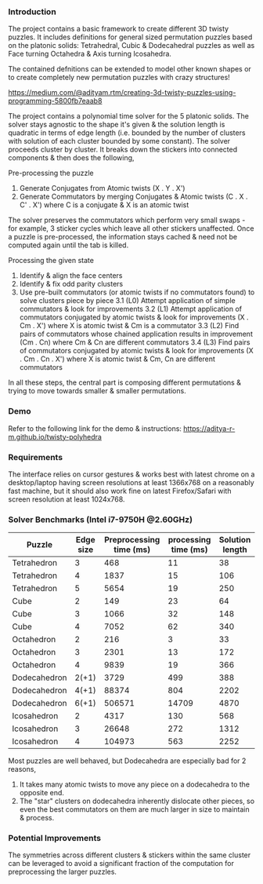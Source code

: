 ### Introduction

The project contains a basic framework to create different 3D twisty puzzles. It includes definitions for general sized permutation puzzles based on the platonic solids: Tetrahedral, Cubic & Dodecahedral puzzles as well as Face turning Octahedra & Axis turning Icosahedra.

The contained defnitions can be extended to model other known shapes or to create completely new permutation puzzles with crazy structures!

https://medium.com/@adityam.rtm/creating-3d-twisty-puzzles-using-programming-5800fb7eaab8

The project contains a polynomial time solver for the 5 platonic solids. The solver stays agnostic to the shape it's given & the solution length is quadratic in terms of edge length (i.e. bounded by the number of clusters with solution of each cluster bounded by some constant).
The solver proceeds cluster by cluster. It breaks down the stickers into connected components & then does the following,

Pre-processing the puzzle
1. Generate Conjugates from Atomic twists (X . Y . X')
2. Generate Commutators by merging Conjugates & Atomic twists (C . X . C' . X') where C is a conjugate & X is an atomic twist

The solver preserves the commutators which perform very small swaps - for example, 3 sticker cycles which leave all other stickers unaffected.
Once a puzzle is pre-processed, the information stays cached & need not be computed again until the tab is killed.

Processing the given state
1. Identify & align the face centers
2. Identify & fix odd parity clusters
3. Use pre-built commutators (or atomic twists if no commutators found) to solve clusters piece by piece
  3.1 (L0) Attempt application of simple commutators & look for improvements
  3.2 (L1) Attempt application of commutators conjugated by atomic twists & look for improvements (X . Cm . X') where X is atomic twist & Cm is a commutator
  3.3 (L2) Find pairs of commutators whose chained application results in improvement (Cm . Cn) where Cm & Cn are different commutators
  3.4 (L3) Find pairs of commutators conjugated by atomic twists & look for improvements (X . Cm . Cn . X') where X is atomic twist & Cm, Cn are different commutators

In all these steps, the central part is composing different permutations & trying to move towards smaller & smaller permutations.

### Demo

Refer to the following link for the demo & instructions:
https://aditya-r-m.github.io/twisty-polyhedra

### Requirements

The interface relies on cursor gestures & works best with latest chrome on a desktop/laptop having screen resolutions at least 1366x768 on a reasonably fast machine, but it should also work fine on latest Firefox/Safari with screen resolution at least 1024x768.

### Solver Benchmarks (Intel i7-9750H @2.60GHz)

Puzzle        | Edge size | Preprocessing time (ms) | processing time (ms) | Solution length
--------------|-----------|-------------------------|----------------------|------------------
Tetrahedron   | 3         | 468                     | 11                   | 38
Tetrahedron   | 4         | 1837                    | 15                   | 106
Tetrahedron   | 5         | 5654                    | 19                   | 250
Cube          | 2         | 149                     | 23                   | 64
Cube          | 3         | 1066                    | 32                   | 148
Cube          | 4         | 7052                    | 62                   | 340
Octahedron    | 2         | 216                     | 3                    | 33
Octahedron    | 3         | 2301                    | 13                   | 172
Octahedron    | 4         | 9839                    | 19                   | 366
Dodecahedron  | 2(+1)     | 3729                    | 499                  | 388
Dodecahedron  | 4(+1)     | 88374                   | 804                  | 2202
Dodecahedron  | 6(+1)     | 506571                  | 14709                | 4870
Icosahedron   | 2         | 4317                    | 130                  | 568
Icosahedron   | 3         | 26648                   | 272                  | 1312
Icosahedron   | 4         | 104973                  | 563                  | 2252

Most puzzles are well behaved, but Dodecahedra are especially bad for 2 reasons,
1. It takes many atomic twists to move any piece on a dodecahedra to the opposite end.
2. The "star" clusters on dodecahedra inherently dislocate other pieces, so even the best commutators on them are much larger in size to maintain & process.

### Potential Improvements

The symmetries across different clusters & stickers within the same cluster can be leveraged to avoid a significant fraction of the computation for preprocessing the larger puzzles.
